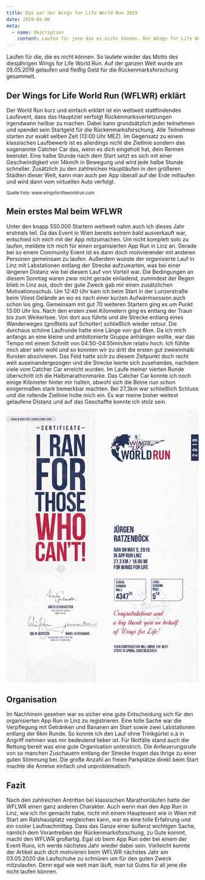 ```yaml
---
title: Das war der Wings for Life World Run 2019
date: 2019-05-06
meta:
  - name: description
    content: Laufen für jene die es nicht können. Der Wings for Life World Run 2019. Meine persönliche Zusammenfassung.
---
```


Laufen für die, die es nicht können. So lautete wieder das Motto des diesjährigen Wings for Life World Run. Auf der ganzen Welt wurde am 05.05.2019 gelaufen und fleißig Geld für die Rückenmarksforschung gesammelt.

<!-- more -->

## Der Wings for Life World Run (WFLWR) erklärt

Der World Run kurz und einfach erklärt ist ein weltweit stattfindendes Laufevent, dass das Hauptziel verfolgt Rückenmarksverletzungen irgendwann heilbar zu machen. Dabei kann grundsätzlich jeder teilnehmen und spendet sein Startgeld für die Rückenmarksforschung. Alle Teilnehmer starten zur exakt selben Zeit (13:00 Uhr MEZ). Im Gegensatz zu einem klassischen Laufbewerb ist es allerdings nicht die Ziellinie sondern das sogenannte Catcher Car das, wenn es dich eingeholt hat, dein Rennen beendet. Eine halbe Stunde nach dem Start setzt es sich mit einer Geschwindigkeit von 14km/h in Bewegung und wird jede halbe Stunde schneller. Zusätzlich zu den zahlreichen Hauptläufen in den größeren Städten dieser Welt, kann man auch per App überall auf der Erde mitlaufen und wird dann vom virtuellen Auto verfolgt.

<v-img src="/img/posts/wflwr-2019/hero.jpg" alt="Start beim Wings for Life World Run in Wien" />
<p style="font-size: 0.8em; margin-top: 3px">Quelle Foto: www.wingsforlifeworldrun.com</p>

## Mein erstes Mal beim WFLWR

Unter den knapp 550.000 Startern weltweit nahm auch ich dieses Jahr erstmals teil. Da das Event in Wien bereits extrem bald ausverkauft war, entschied ich mich mit der App mitzumachen. Um nicht komplett solo zu laufen, meldete ich mich für einen organisierten App Run in Linz an. Gerade bei so einem Community Event ist es dann doch motivierender mit anderen Personen gemeinsam zu laufen. Außerdem wusste der organisierte Lauf in Linz mit Labstationen entlang der Strecke aufzuwarten, was bei einer längeren Distanz wie bei diesem Lauf von Vorteil war. Die Bedingungen an diesem Sonntag waren zwar nicht gerade einladend, zumindest der Regen blieb in Linz aus, doch der gute Zweck gab mir einen zusätzlichen Motivationsschub. Um 12:40 Uhr kam ich beim Start in der Lunzerstraße beim Vöest Gelände an wo es nach einer kurzen Aufwärmsession auch schon los ging. Gemeinsam mit gut 70 weiteren Startern ging es um Punkt 13:00 Uhr los. Nach den ersten zwei Kilometern ging es entlang der Traun bis zum Weikerlsee. Von dort aus führte und die Strecke entlang eines Wanderweges (großteils auf Schotter) schließlich wieder retour. Die durchaus schöne Laufrunde hatte eine Länge von gut 6km. Da ich mich anfangs an eine kleine und ambitionierte Gruppe anhängen wollte, war das Tempo mit einem Schnitt von 04:50-04:55min/km relativ hoch. Ich fühlte mich aber sehr wohl und so konnten wir zu dritt die ersten gut zweieinhalb Runden absolvieren. Das Feld hatte sich zu diesem Zeitpunkt doch recht weit auseinandergezogen und die Strecke leerte sich zusehendes, nachdem viele vom Catcher Car erreicht wurden. Im Laufe meiner vierten Runde überschritt ich die Halbmarathonmarke. Das Catcher Car konnte ich noch einige Kilometer hinter mir halten, obwohl sich die Beine nun schon einigermaßen stark bemerkbar machten. Bei 27,3km war schließlich Schluss und die rollende Ziellinie holte mich ein. Es war meine bisher weitest gelaufene Distanz und auf das Geschaffte konnte ich stolz sein.

![Meine Urkunde vom Wings for Life World Run](/img/posts/wflwr-2019/1.jpg)

## Organisation

Im Nachhinein gesehen war es sicher eine gute Entscheidung sich für den organisierten App Run in Linz zu registrieren. Eine tolle Sache war die Verpflegung mit Getränken und Bananen am Start sowie zwei Labstationen entlang der 6km Runde. So konnte ich den Lauf ohne Trinkgürtel o.ä in Angriff nehmen was mir bedeutend lieber ist. Für Notfälle stand auch die Rettung bereit was eine gute Organisation unterstrich. Die Anfeuerungsrufe von so manchen Zuschauern entlang der Strecke trugen das ihrige zu einer guten Stimmung bei. Die große Anzahl an freien Parkplätze direkt beim Start machte die Anreise einfach und unproblematisch.  

## Fazit

Nach den zahlreichen Antritten bei klassischen Marathonläufen hatte der WFLWR einen ganz anderen Charakter. Auch wenn man den App Run in Linz, wie ich ihn gemacht habe, nicht mit einem Hauptevent wie in Wien mit Start am Ratshausplatz vergleichen kann, war es eine tolle Erfahrung und ein cooler Laufnachmittag. Dass das Ganze einer äußerst wichtigen Sache, nämlich dem Vorantreiben der Rückenmarksforschung, zu Gute kommt, macht den WFLWR großartig. Egal ob beim App Run oder bei einem der Event Runs, ich werde nächstes Jahr wieder dabei sein. Vielleicht konnte der Artikel auch dich motivieren beim WFLWR nächstes Jahr am 03.05.2020 die Laufschuhe zu schnüren um für den guten Zweck mitzulaufen. Denn egal wie weit man läuft, man tut Gutes für all jene die nicht laufen können.
